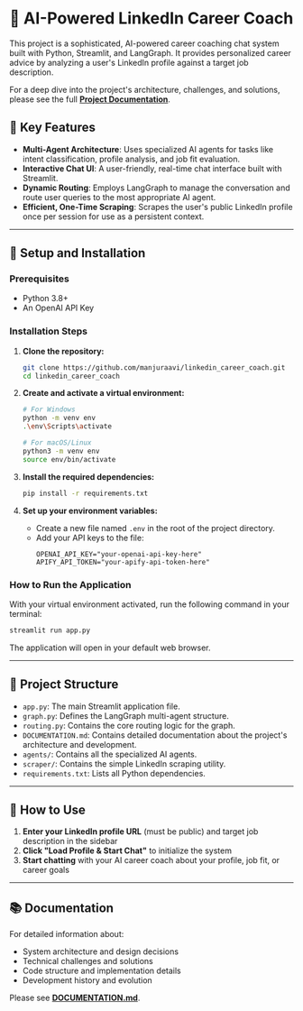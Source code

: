 # 🤖 AI-Powered LinkedIn Career Coach

This project is a sophisticated, AI-powered career coaching chat system built with Python, Streamlit, and LangGraph. It provides personalized career advice by analyzing a user's LinkedIn profile against a target job description.

For a deep dive into the project's architecture, challenges, and solutions, please see the full **[Project Documentation](DOCUMENTATION.md)**.

## 🌟 Key Features

-   **Multi-Agent Architecture**: Uses specialized AI agents for tasks like intent classification, profile analysis, and job fit evaluation.
-   **Interactive Chat UI**: A user-friendly, real-time chat interface built with Streamlit.
-   **Dynamic Routing**: Employs LangGraph to manage the conversation and route user queries to the most appropriate AI agent.
-   **Efficient, One-Time Scraping**: Scrapes the user's public LinkedIn profile once per session for use as a persistent context.

---

## 🔧 Setup and Installation

### Prerequisites

-   Python 3.8+
-   An OpenAI API Key

### Installation Steps

1.  **Clone the repository:**
    ```bash
    git clone https://github.com/manjuraavi/linkedin_career_coach.git
    cd linkedin_career_coach
    ```

2.  **Create and activate a virtual environment:**
    ```bash
    # For Windows
    python -m venv env
    .\env\Scripts\activate

    # For macOS/Linux
    python3 -m venv env
    source env/bin/activate
    ```

3.  **Install the required dependencies:**
    ```bash
    pip install -r requirements.txt
    ```

4.  **Set up your environment variables:**
    -   Create a new file named `.env` in the root of the project directory.
    -   Add your API keys to the file:
        ```
        OPENAI_API_KEY="your-openai-api-key-here"
        APIFY_API_TOKEN="your-apify-api-token-here"
        ```

### How to Run the Application

With your virtual environment activated, run the following command in your terminal:

```bash
streamlit run app.py
```

The application will open in your default web browser.

---

## 📂 Project Structure

-   `app.py`: The main Streamlit application file.
-   `graph.py`: Defines the LangGraph multi-agent structure.
-   `routing.py`: Contains the core routing logic for the graph.
-   `DOCUMENTATION.md`: Contains detailed documentation about the project's architecture and development.
-   `agents/`: Contains all the specialized AI agents.
-   `scraper/`: Contains the simple LinkedIn scraping utility.
-   `requirements.txt`: Lists all Python dependencies.

---

## 💬 How to Use

1. **Enter your LinkedIn profile URL** (must be public) and target job description in the sidebar
2. **Click "Load Profile & Start Chat"** to initialize the system
3. **Start chatting** with your AI career coach about your profile, job fit, or career goals

---

## 📚 Documentation

For detailed information about:
- System architecture and design decisions
- Technical challenges and solutions
- Code structure and implementation details
- Development history and evolution

Please see **[DOCUMENTATION.md](DOCUMENTATION.md)**. 